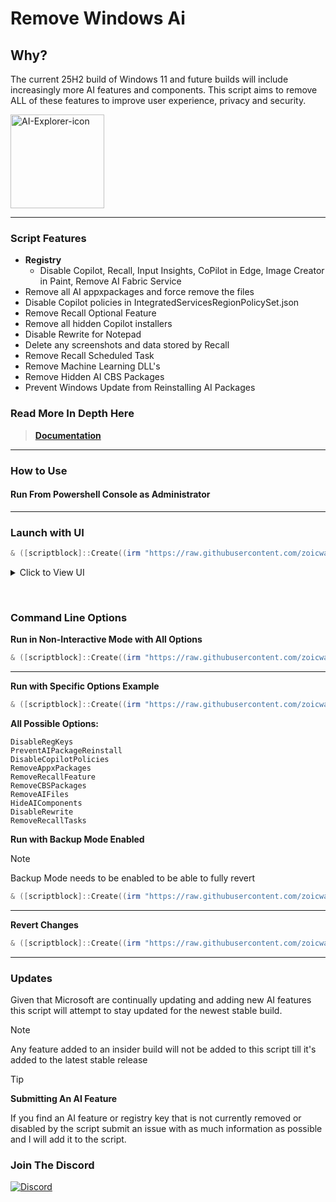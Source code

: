 # Remove Windows Ai
## Why?
The current 25H2 build of Windows 11 and future builds will include increasingly more AI features and components. This script aims to remove ALL of these features to improve user experience, privacy and security. 

<img width="150" alt="AI-Explorer-icon" src="https://github.com/zoicware/RemoveWindowsAI/assets/118035521/33efb033-c935-416c-977d-777bb69a3737">


----------------------



### Script Features
 - **Registry** 
   - Disable Copilot, Recall, Input Insights, CoPilot in Edge, Image Creator in Paint, Remove AI Fabric Service
 - Remove all AI appxpackages and force remove the files
 - Disable Copilot policies in IntegratedServicesRegionPolicySet.json
 - Remove Recall Optional Feature
 - Remove all hidden Copilot installers
 - Disable Rewrite for Notepad
 - Delete any screenshots and data stored by Recall
 - Remove Recall Scheduled Task
 - Remove Machine Learning DLL's
 - Remove Hidden AI CBS Packages
 - Prevent Windows Update from Reinstalling AI Packages
  
### Read More In Depth Here
> **[Documentation](https://github.com/zoicware/RemoveWindowsAI/blob/main/Documentation.md)**

---


 ### How to Use
 
 #### Run From Powershell Console as Administrator
 ---

 ### Launch with UI
 ```PowerShell
 & ([scriptblock]::Create((irm "https://raw.githubusercontent.com/zoicware/RemoveWindowsAI/main/RemoveWindowsAi.ps1")))
 ```

 <details>  
  <summary>Click to View UI</summary>
  <img width="586" height="693" alt="Capture2" src="https://github.com/user-attachments/assets/92499461-f0d3-40f3-94f6-6d7a0d49fc10" />
</details>  

&nbsp;

### Command Line Options

**Run in Non-Interactive Mode with All Options**
 ```PowerShell
 & ([scriptblock]::Create((irm "https://raw.githubusercontent.com/zoicware/RemoveWindowsAI/main/RemoveWindowsAi.ps1"))) -nonInteractive -AllOptions
 ```

--- 

**Run with Specific Options Example**
 ```PowerShell
 & ([scriptblock]::Create((irm "https://raw.githubusercontent.com/zoicware/RemoveWindowsAI/main/RemoveWindowsAi.ps1"))) -nonInteractive -Options DisableRegKeys,RemoveNudgesKeys,RemoveAppxPackages
 ```

**All Possible Options:**
```
DisableRegKeys          
PreventAIPackageReinstall     
DisableCopilotPolicies       
RemoveAppxPackages        
RemoveRecallFeature 
RemoveCBSPackages         
RemoveAIFiles               
HideAIComponents            
DisableRewrite      
RemoveRecallTasks
```


**Run with Backup Mode Enabled**

> [!NOTE]
> Backup Mode needs to be enabled to be able to fully revert
> 
 ```PowerShell
 & ([scriptblock]::Create((irm "https://raw.githubusercontent.com/zoicware/RemoveWindowsAI/main/RemoveWindowsAi.ps1"))) -nonInteractive -backupMode -AllOptions
 ```

---

**Revert Changes**

 ```PowerShell
 & ([scriptblock]::Create((irm "https://raw.githubusercontent.com/zoicware/RemoveWindowsAI/main/RemoveWindowsAi.ps1"))) -nonInteractive -revertMode -AllOptions
 ```

---

### Updates

Given that Microsoft are continually updating and adding new AI features this script will attempt to stay updated for the newest stable build.

 > [!NOTE]  
> Any feature added to an insider build will not be added to this script till it's added to the latest stable release

 
> [!TIP]
> **Submitting An AI Feature**
>
> If you find an AI feature or registry key that is not currently removed or disabled by the script submit an issue with as much information as possible and I will add it to the script.


### Join The Discord

[![Discord](https://discordapp.com/api/guilds/1173717737017716777/widget.png?style=banner1)](https://discord.gg/VsC7XS5vgA)






